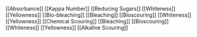 [[Absorbance]]
[[Kappa Number]]
[[Reducing Sugars]]
[[Whiteness]]
[[Yellowness]]
[[Bio-bleaching]]
[[Bleaching]]
[[Bioscouring]]
[[Whiteness]]
[[Yellowness]]
[[Chemical Scouring]]
[[Bleaching]]
[[Bioscouring]]
[[Whiteness]]
[[Yellowness]]
[[Alkaline Scouring]]
